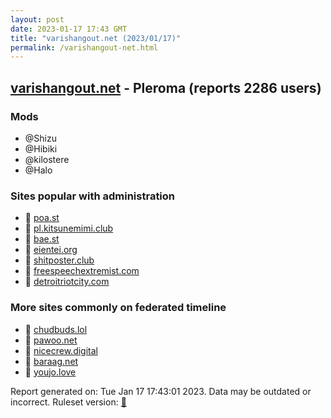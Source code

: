 ```yaml
---
layout: post
date: 2023-01-17 17:43 GMT
title: "varishangout.net (2023/01/17)"
permalink: /varishangout-net.html
---
```


## [varishangout.net](https://varishangout.net) - Pleroma (reports 2286 users)

### Mods
 * @Shizu
 * @Hibiki
 * @kilostere
 * @Halo

### Sites popular with administration

* 🐘 [poa.st](/poa-st.html)
* 🐘 [pl.kitsunemimi.club](/pl-kitsunemimi-club.html)
* 🐘 [bae.st](/bae-st.html)
* 🐘 [eientei.org](/eientei-org.html)
* 🐘 [shitposter.club](/shitposter-club.html)
* 🐘 [freespeechextremist.com](/freespeechextremist-com.html)
* 🐘 [detroitriotcity.com](/detroitriotcity-com.html)

### More sites commonly on federated timeline

* 🐘 [chudbuds.lol](/chudbuds-lol.html)
* 🐘 [pawoo.net](/pawoo-net.html)
* 🐘 [nicecrew.digital](/nicecrew-digital.html)
* 🐘 [baraag.net](/baraag-net.html)
* 🐘 [youjo.love](/youjo-love.html)

Report generated on: Tue Jan 17 17:43:01 2023. Data may be outdated or incorrect.
Ruleset version: [🧁](/version-cupcake)
